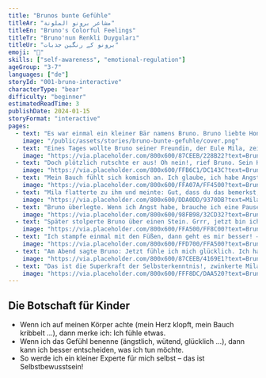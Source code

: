 ```yaml
---
title: "Brunos bunte Gefühle"
titleAr: "مشاعر برونو الملونة"
titleEn: "Bruno's Colorful Feelings"
titleTr: "Bruno'nun Renkli Duyguları"
titleUr: "برونو کے رنگین جذبات"
emoji: "🐻"
skills: ["self-awareness", "emotional-regulation"]
ageGroup: "3-7"
languages: ["de"]
storyId: "001-bruno-interactive"
characterType: "bear"
difficulty: "beginner"
estimatedReadTime: 3
publishDate: 2024-01-15
storyFormat: "interactive"
pages:
  - text: "Es war einmal ein kleiner Bär namens Bruno. Bruno liebte Honig, Spielen im Wald und – ganz besonders – Klettern auf Bäume."
    image: "/public/assets/stories/bruno-bunte-gefuhle/cover.png"
  - text: "Eines Tages wollte Bruno seiner Freundin, der Eule Mila, zeigen, wie hoch er klettern konnte. Er kletterte… höher… und noch höher…"
    image: "https://via.placeholder.com/800x600/87CEEB/228B22?text=Bruno+klettert"
  - text: "Doch plötzlich rutschte er aus! Oh nein!, rief Bruno. Sein Herz klopfte laut wie eine Trommel."
    image: "https://via.placeholder.com/800x600/FFB6C1/DC143C?text=Bruno+rutscht"
  - text: "Mein Bauch fühlt sich komisch an. Ich glaube, ich habe Angst, sagte Bruno leise."
    image: "https://via.placeholder.com/800x600/FFA07A/FF4500?text=Bruno+hat+Angst"
  - text: "Mila flatterte zu ihm und meinte: Gut, dass du das bemerkst, Bruno! Wenn du weißt, was du fühlst, kannst du besser damit umgehen."
    image: "https://via.placeholder.com/800x600/DDA0DD/9370DB?text=Mila+hilft"
  - text: "Bruno überlegte. Wenn ich Angst habe, brauche ich eine Pause. Ich atme tief ein… und wieder aus."
    image: "https://via.placeholder.com/800x600/98FB98/32CD32?text=Bruno+atmet"
  - text: "Später stolperte Bruno über einen Stein. Grrr, jetzt bin ich wütend!, knurrte er."
    image: "https://via.placeholder.com/800x600/FFA500/FF8C00?text=Bruno+wütend"
  - text: "Ich stampfe einmal mit den Füßen, dann geht es mir besser! – stampf, stampf! Beide lachten."
    image: "https://via.placeholder.com/800x600/FFD700/FFA500?text=Bruno+stampft"
  - text: "Am Abend sagte Bruno: Jetzt fühle ich mich glücklich. Ich habe gelernt, dass ich meine Gefühle kenne!"
    image: "https://via.placeholder.com/800x600/87CEEB/4169E1?text=Bruno+glücklich"
  - text: "Das ist die Superkraft der Selbsterkenntnis!, zwinkerte Mila. Und so schlief Bruno zufrieden ein – mit einem breiten Honiglächeln."
    image: "https://via.placeholder.com/800x600/FFF8DC/DAA520?text=Bruno+schläft"
---
```


## Die Botschaft für Kinder

- Wenn ich auf meinen Körper achte (mein Herz klopft, mein Bauch kribbelt …), dann merke ich: Ich fühle etwas.
- Wenn ich das Gefühl benenne (ängstlich, wütend, glücklich …), dann kann ich besser entscheiden, was ich tun möchte.
- So werde ich ein kleiner Experte für mich selbst – das ist Selbstbewusstsein!